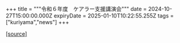 +++
title = """令和６年度　ケアラー支援講演会"""
date = 2024-10-27T15:00:00.000Z
expiryDate = 2025-01-10T10:22:55.255Z
tags = ["kuriyama","news"]
+++


[[source]](https://www.town.kuriyama.hokkaido.jp/soshiki/43/29237.html)

